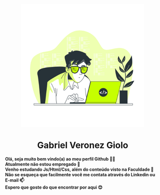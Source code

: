 <head>
    <p align="center">
      <img width="400em" src="https://github.com/gveronezg/gveronezg/raw/main/dev.jpg" alt="gveronezg"/>
    </p> 
  </div>
  <h1 style="text-align: center;" align="center">Gabriel Veronez Giolo</h1>
</head>

<body>
  <div style=background-image="url(backG.jpg);" style="text-align: center;" width="400px;" height="400px;">
    <p color: black; font-size: 25px; color: black;"><strong>Olá, seja muito bem vindo(a) ao meu perfil Github 👋😄 </br>Atualmente não estou empregado 💼</br>Venho estudando Js/Html/Css, além do conteúdo visto na Faculdade 📖</br>Não se esqueça que facilmente você me contata através do Linkedin ou E-mail 📫</br>Espero que goste do que encontrar por aqui 😊</br></strong>
  <!-- 
    <ul style="text-align: center; font-size: 18px;">
      <li><a href="#Link1">Link 1</a></li>
      <li><a href="#Link2">Link 2</a></li>
      <li><a href="#Link3">Link 3</a></li>
    </ul>
  -->
  </div>
</body>
